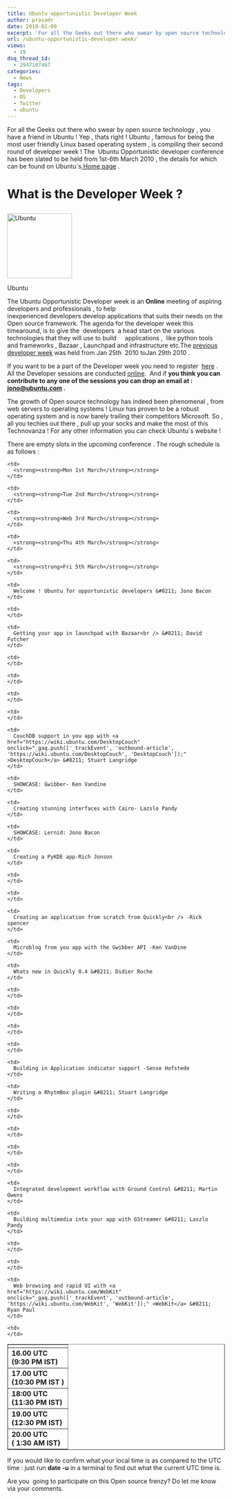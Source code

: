 ```yaml
---
title: Ubuntu opportunistic Developer Week
author: prasadr
date: 2010-02-09
excerpt: 'For all the Geeks out there who swear by open source technology , you have a friend in Ubuntu ! Yep , thats right ! Ubuntu , famous for being the most user friendly Linux based operating system , is compiling their second round of developer week ! The  Ubuntu Opportunistic developer conference has been slated to be held from 1st-6th March 2010 , the details for which can be found on Ubuntu`s Home page .'
url: /ubuntu-opportunistic-developer-week/
views:
  - 19
dsq_thread_id:
  - 2947107467
categories:
  - News
tags:
  - Developers
  - OS
  - Twitter
  - ubuntu
---
```

For all the Geeks out there who swear by open source technology , you have a friend in Ubuntu ! Yep , thats right ! Ubuntu , famous for being the most user friendly Linux based operating system , is compiling their second round of developer week ! The  Ubuntu Opportunistic developer conference has been slated to be held from 1st-6th March 2010 , the details for which can be found on Ubuntu\`s<a href="https://wiki.ubuntu.com/UbuntuOpportunisticDeveloperWeek" onclick="_gaq.push(['_trackEvent', 'outbound-article', 'https://wiki.ubuntu.com/UbuntuOpportunisticDeveloperWeek', ' Home page']);" > Home page</a> .

# What is the Developer Week ?<figure id="attachment_19985" style="width: 150px;" class="wp-caption alignleft">

<img class="size-thumbnail wp-image-19985" title="Ubuntu_logo" src="http://cdn.devilsworkshop.org/files/2010/02/Ubuntu_logo1-150x150.png" alt="Ubuntu" width="150" height="150" /><figcaption class="wp-caption-text">Ubuntu</figcaption></figure> 

The Ubuntu Opportunistic Developer week is an **Online** meeting of aspiring developers and professionals , to help  
inexperienced developers develop applications that suits their needs on the Open source framework. The agenda for the developer week this timearound, is to give the  developers  a head start on the various technologies that they will use to build     applications ,  like python tools and frameworks , Bazaar , Launchpad and infrastructure etc.The <a href="https://wiki.ubuntu.com/UbuntuDeveloperWeek ." onclick="_gaq.push(['_trackEvent','download','https://wiki.ubuntu.com/UbuntuDeveloperWeek .']);" >previous developer week</a> was held from Jan 25th  2010 toJan 29th 2010 .

If you want to be a part of the Developer week you need to register  <a href="https://wiki.ubuntu.com/UbuntuDeveloperWeek/JoiningIn" onclick="_gaq.push(['_trackEvent', 'outbound-article', 'https://wiki.ubuntu.com/UbuntuDeveloperWeek/JoiningIn', 'here']);" >here</a> .  All the Developer sessions are conducted <a href="http://webchat.freenode.net/?channels=ubuntu-classroom,ubuntu-classroom-chat" onclick="_gaq.push(['_trackEvent', 'outbound-article', 'http://webchat.freenode.net/?channels=ubuntu-classroom,ubuntu-classroom-chat', 'online']);" >online</a>.  And if **you think you can contribute to any one of the sessions you can drop an email at : jono@ubuntu.com .**

The growth of Open source technology has indeed been phenomenal , from web servers to operating systems ! Linux has proven to be a robust operating system and is now barely trailing their competitors Microsoft. So , all you techies out there , pull up your socks and make the most of this Technovanza ! For any other information you can check Ubuntu\`s website !

There are empty slots in the upcoming conference . The rough schedule is as follows :

<table border="1" cellspacing="0">
  <tr>
    <td>
    </td>
    
    <td>
      <strong><strong>Mon 1st March</strong></strong>
    </td>
    
    <td>
      <strong><strong>Tue 2nd March</strong></strong>
    </td>
    
    <td>
      <strong><strong>Web 3rd March</strong></strong>
    </td>
    
    <td>
      <strong><strong>Thu 4th March</strong></strong>
    </td>
    
    <td>
      <strong><strong>Fri 5th March</strong></strong>
    </td>
  </tr>
  
  <tr>
    <td>
      <strong><strong>16.00 UTC<br /> (9:30 PM IST)</strong></strong>
    </td>
    
    <td>
      Welcome ! Ubuntu for opportunistic developers &#8211; Jono Bacon
    </td>
    
    <td>
    </td>
    
    <td>
      Getting your app in launchpad with Bazaar<br /> &#8211; David Futcher
    </td>
    
    <td>
    </td>
    
    <td>
    </td>
    
    <td>
    </td>
    
    <td>
    </td>
  </tr>
  
  <tr>
    <td>
      <strong><strong>17.00 UTC<br /> (10:30 PM IST )</strong></strong>
    </td>
    
    <td>
      CouchDB support in you app with <a href="https://wiki.ubuntu.com/DesktopCouch" onclick="_gaq.push(['_trackEvent', 'outbound-article', 'https://wiki.ubuntu.com/DesktopCouch', 'DesktopCouch']);" >DesktopCouch</a> &#8211; Stuart Langridge
    </td>
    
    <td>
      SHOWCASE: Gwibber- Ken Vandine
    </td>
    
    <td>
      Creating stunning interfaces with Cairo- Lazslo Pandy
    </td>
    
    <td>
      SHOWCASE: Lernid: Jono Bacon
    </td>
    
    <td>
      Creating a PyKDE app-Rich Jonson
    </td>
    
    <td>
    </td>
    
    <td>
    </td>
  </tr>
  
  <tr>
    <td>
      <strong><strong>18:00 UTC<br /> (11:30 PM IST)</strong></strong>
    </td>
    
    <td>
      Creating an application from scratch from Quickly<br /> -Rick spencer
    </td>
    
    <td>
      Microblog from you app with the Gwibber API -Ken VanDine
    </td>
    
    <td>
      Whats new in Quickly 0.4 &#8211; Didier Roche
    </td>
    
    <td>
    </td>
    
    <td>
    </td>
    
    <td>
    </td>
    
    <td>
    </td>
  </tr>
  
  <tr>
    <td>
      <strong><strong>19.00 UTC<br /> (12:30 PM IST) </strong></strong>
    </td>
    
    <td>
      Building in Application indicator support -Sense Hofstede
    </td>
    
    <td>
      Writing a RhytmBox plugin &#8211; Stuart Langridge
    </td>
    
    <td>
    </td>
    
    <td>
    </td>
    
    <td>
    </td>
    
    <td>
    </td>
  </tr>
  
  <tr>
    <td>
      <strong><strong>20.00 UTC<br /> ( 1:30 AM IST) </strong></strong>
    </td>
    
    <td>
      Integrated development workflow with Ground Control &#8211; Martin Owens
    </td>
    
    <td>
      Building multimedia into your app with GStreamer &#8211; Laszlo Pandy
    </td>
    
    <td>
    </td>
    
    <td>
    </td>
    
    <td>
      Web browsing and rapid UI with <a href="https://wiki.ubuntu.com/WebKit" onclick="_gaq.push(['_trackEvent', 'outbound-article', 'https://wiki.ubuntu.com/WebKit', 'WebKit']);" >WebKit</a> &#8211; Ryan Paul
    </td>
    
    <td>
    </td>
  </tr>
</table>

If you would like to confirm what your local time is as compared to the UTC time : just run **date -u** in a terminal to find out what the current UTC time is.

Are you  going to participate on this Open source frenzy? Do let me know via your comments.
